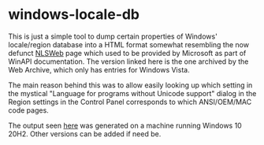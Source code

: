 # windows-locale-db

This is just a simple tool to dump certain properties of Windows' locale/region database into a HTML format somewhat resembling the now defunct [NLSWeb](https://web.archive.org/web/20170916200715/http://www.microsoft.com/resources/msdn/goglobal/default.mspx) page which used to be provided by Microsoft as part of WinAPI documentation. The version linked here is the one archived by the Web Archive, which only has entries for Windows Vista.

The main reason behind this was to allow easily looking up which setting in the mystical "Language for programs without Unicode support" dialog in the Region settings in the Control Panel corresponds to which ANSI/OEM/MAC code pages.

The output seen [here](https://github.com/xavery/windows-locale-db/releases/download/v1.0/output.html) was generated on a machine running Windows 10 20H2. Other versions can be added if need be.
